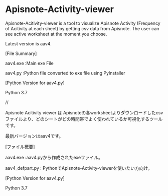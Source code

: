 # Apisnote-Activity-viewer
Apisnote-Acitivity-viewer is a tool to visualize Apisnote Activity (Frequency of Acitivity at each sheet) by getting csv data from Apisnote. The user can see active worksheet at the moment you choose.

Latest version is aav4. 


[File Summary]

  aav4.exe   :Main exe File

  aav4.py    :Python file converted to exe file using PyInstaller 


[Python Version for aav4.py]

  Python 3.7
  

// 

Apisnote Acitivity viewer は Apisnoteの各worksheetよりダウンロードしたcsvファイルより、どのシートがどの時間帯でよく使われているか可視化するツールです。

最新バージョンはaav4です。


[ファイル概要]

  aav4.exe   :aav4.pyから作成されたexeファイル。

  aav4_defpart.py : PythonでApisnote-Activity-viewerを使いたい方向け。


[Python Version for aav4.py]

  Python 3.7
